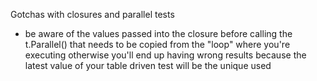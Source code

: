 Gotchas with closures and parallel tests
- be aware of the values passed into the closure before calling the t.Parallel() that needs to be copied from the "loop" where you're executing otherwise you'll end up having wrong results because the latest value of your table driven test will be the unique used
